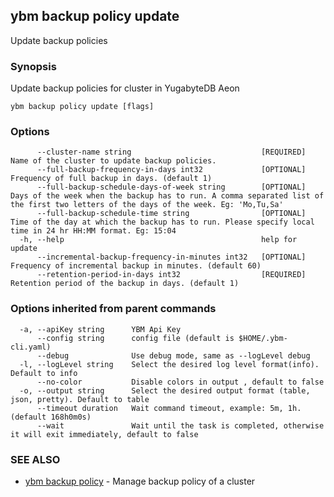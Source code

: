 ## ybm backup policy update

Update backup policies

### Synopsis

Update backup policies for cluster in YugabyteDB Aeon

```
ybm backup policy update [flags]
```

### Options

```
      --cluster-name string                             [REQUIRED] Name of the cluster to update backup policies.
      --full-backup-frequency-in-days int32             [OPTIONAL] Frequency of full backup in days. (default 1)
      --full-backup-schedule-days-of-week string        [OPTIONAL] Days of the week when the backup has to run. A comma separated list of the first two letters of the days of the week. Eg: 'Mo,Tu,Sa'
      --full-backup-schedule-time string                [OPTIONAL] Time of the day at which the backup has to run. Please specify local time in 24 hr HH:MM format. Eg: 15:04
  -h, --help                                            help for update
      --incremental-backup-frequency-in-minutes int32   [OPTIONAL] Frequency of incremental backup in minutes. (default 60)
      --retention-period-in-days int32                  [REQUIRED] Retention period of the backup in days. (default 1)
```

### Options inherited from parent commands

```
  -a, --apiKey string      YBM Api Key
      --config string      config file (default is $HOME/.ybm-cli.yaml)
      --debug              Use debug mode, same as --logLevel debug
  -l, --logLevel string    Select the desired log level format(info). Default to info
      --no-color           Disable colors in output , default to false
  -o, --output string      Select the desired output format (table, json, pretty). Default to table
      --timeout duration   Wait command timeout, example: 5m, 1h. (default 168h0m0s)
      --wait               Wait until the task is completed, otherwise it will exit immediately, default to false
```

### SEE ALSO

* [ybm backup policy](ybm_backup_policy.md)	 - Manage backup policy of a cluster

